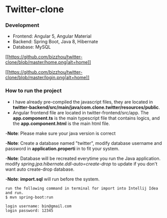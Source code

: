 # Twitter-clone


### Development
- Frontend: Angular 5, Angular Material
- Backend: Spring Boot, Java 8, Hibernate
- Database: MySQL

[[https://github.com/bizzhou/twitter-clone/blob/master/home.png|alt=home]]

[[https://github.com/bizzhou/twitter-clone/blob/master/login.png|alt=home]]

### How to run the project
- I have already pre-compiled the javascript files, they are located in **twitter-backend/src/main/java/com.clone.twitter/resources/public**.
- Angular frontend file are located in twitter-frontend/src/app. The **app.component.ts** is the main typescript file that contains logics, and the **app.component.html** is the main html file.

-**Note**: Please make sure your java version is correct

-**Note**: Create a database named "twitter", modify database username and password in **application.properti** in to fit your system.

-**Note**: Database will be recreated everytime you run the Java application. modify *spring.jpa.hibernate.ddl-auto=create-drop* to update if you don't want auto create-drop database.

-**Note**: **import.sql** will run before the system.

```
run the following command in terminal for import into Intellij Idea and run.
$ mvn spring-boot:run

login username: bin@gmail.com
login password: 12345

```


